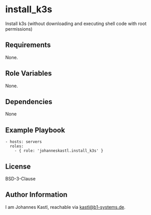 install_k3s
=========

Install k3s (without downloading and executing shell code with root permissions)

Requirements
------------

None.

Role Variables
--------------

None.

Dependencies
------------

None

Example Playbook
----------------

    - hosts: servers
      roles:
        - { role: 'johanneskastl.install_k3s' }

License
-------

BSD-3-Clause

Author Information
------------------

I am Johannes Kastl, reachable via kastl@b1-systems.de.
